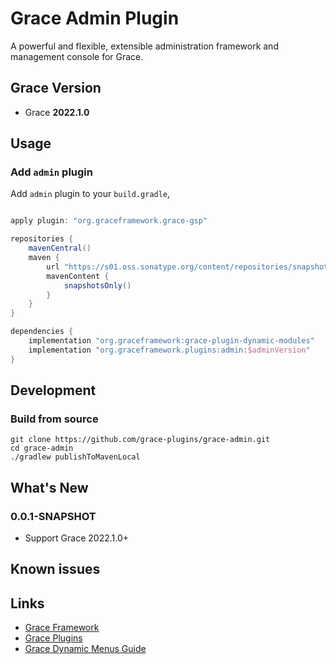 # Grace Admin Plugin

A powerful and flexible, extensible administration framework and management console for Grace.

## Grace Version

- Grace **2022.1.0**

## Usage

### Add `admin` plugin

Add `admin` plugin to your `build.gradle`,

```gradle

apply plugin: "org.graceframework.grace-gsp"

repositories {
    mavenCentral()
    maven {
        url "https://s01.oss.sonatype.org/content/repositories/snapshots/"
        mavenContent {
            snapshotsOnly()
        }
    }
}

dependencies {
    implementation "org.graceframework:grace-plugin-dynamic-modules"
    implementation "org.graceframework.plugins:admin:$adminVersion"
}

```

## Development

### Build from source

```
git clone https://github.com/grace-plugins/grace-admin.git
cd grace-admin
./gradlew publishToMavenLocal
```

## What's New

### 0.0.1-SNAPSHOT

* Support Grace 2022.1.0+


## Known issues


## Links

- [Grace Framework](https://github.com/graceframework/grace-framework)
- [Grace Plugins](https://github.com/grace-plugins)
- [Grace Dynamic Menus Guide](https://github.com/grace-guides/gs-dynamic-menus)
